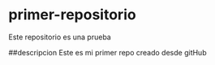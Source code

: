 # primer-repositorio
Este repositorio es una prueba

##descripcion
Este es mi primer repo creado desde gitHub
